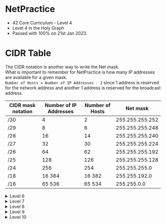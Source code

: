 # NetPractice
* 42 Core Curriculum - Level 4
* Level 4 in the Holy Graph<br>
* Passed with 100% on 21st Jan 2023.<br>

# CIDR Table
The CIDR notation is another way to write the Net mask.<br>
What is important to remember for NetPractice is how many IP addresses are available for a given mask.<br>
`Number of Hosts = Number of IP Addresses - 2` since 1 address is reserved for the network address and another 1 address is reserved for the broadcast address.<br>

| CIDR mask notation | Number of IP Addresses | Number of Hosts | Net mask |
| --- | --- |--- | --- |
| /30 | 4 | 2 | 255.255.255.252 |
| /29 | 8 | 6 | 255.255.255.248 |
| /28 | 16 | 14 | 255.255.255.240 |
| /27 | 32| 30 | 255.255.255.224 |
| /26 | 64 | 62 | 255.255.255.192 |
| /25 | 128 | 126 | 255.255.255.128 |
| /24 | 256 | 254 | 255.255.255.0 |
| /18 | 16 384 | 16 382 | 255.255.192.0 |
| /16 | 65 536 | 65 534 | 255.255.0.0 |


<details>
  <summary>Level 6</summary>
  
  1. Erase all the modifiable fields (start with a clean sheet).<br>
  2. All the destinations of the routing tables should be filled in with : `0.0.0.0/0`<br>
  3. Copy the mask of R1 into the one of A1 (the same mask is used inside a subnetwork) : `255.255.255.128`<br>
  4. Choose any suitable IP for R1 between 128 and 255 (128 and 255 excluded) because the mask last byte is 128 (see CIDR Table) : `110.6.3.226` for instance<br>
  5. Copy the IP of R1 into the next hop of the forwarding table of A :`110.6.3.226`<br>
  6. Choose the network address and mask for the destination of the routing table of the Internet by make sure the IP adresses of R1 and A1 will be covered : `110.6.3.226/30` or `110.6.3.0/25` will work.<br>
  
  ![NetPractive_Level_6](https://user-images.githubusercontent.com/107719618/213868500-84b71208-e565-4aff-83f1-31e216d8cd50.png)

  
  
</details>

<details>
  <summary>Level 7</summary>
  
  1. Erase all the modifiable fields (start with a clean sheet).<br>
  2. All the destinations of the routing tables should be filled in with : `0.0.0.0/0`<br>
  3. We have 3 networks with only 2 IP address to assign so we can fill in the mask of A1, R11, R12, R21, R22 and C1 with : `255.255.255.252`<br>
  4. The next hop in the forwarding table of A is equal to the IP of the next router interface R11 : `107.198.14.1`<br>
  5. The IP address of A1 can only be : `107.198.14.2` since `107.198.14.1` is already used.<br>
  6. Since the IP address of R12 is `107.198.14.254`, then the next hop of the forwarding table of router R2 is : `107.198.14.254`<br>
  7. The IP address of the R21 can only be : `107.198.14.253` since `107.198.14.254` is already used.<br>
  8. Since the IP address of R21 is `107.198.14.253`, then the next hop of the forwarding table of router R1 is : `107.198.14.253`<br>
  9. For network R22 - C1, we need to find what IP addresses are available in 107.198.14.xxx format : <br>
  &emsp;&emsp;&emsp; * Due to network R11 - A1, the IP addresses `107.198.14.xxx` with `xxx` ranging from `000` to `003` included are used.<br>
  &emsp;&emsp;&emsp; * Due to network R12 - R21, the IP addresses `107.198.14.xxx` with `xxx` ranging from `252` to `255` included are used.<br>
  Hence, the IP addresses available are `107.198.14.004` to `107.198.14.251` : for simplicity, we will use addresses from `107.198.14.004` to `107.198.14.007`, therefore : <br>
  &emsp;&emsp;&emsp; * IP address of R22 is `107.198.14.005`<br>
  &emsp;&emsp;&emsp; * IP address of C is `107.198.14.006`<br>
  &emsp;&emsp;&emsp; * Next hop of forwarding table of C is `107.198.14.005`<br>

  
  ![NetPractive_Level_7](https://user-images.githubusercontent.com/107719618/213916288-f1636f84-c3d9-4355-9a33-4d2b49024965.png)

  
  
</details>

<details>
  <summary>Level 8</summary>
  1. Erase all the modifiable fields (start with a clean sheet).<br>
  2. All the destinations of the routing tables should be filled in with : `0.0.0.0/0`<br>
  3. The next hop of the forwarding table of the Internet I should be equal to the IP address of the interface R12 of router R1 : `163.178.250.12`<br>
  4. For network R23 - D1, the mask of D1 requires the mask of R23 to be identical i.e. : `255.255.255.240` `107.198.14.005`
  
  
  
</details>

<details>
  #<summary>Level 9</summary>
</details>

<details>
  #<summary>Level 10</summary>
</details>

